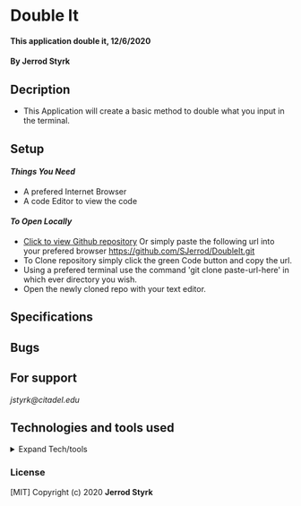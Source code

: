 # **Double It**

#### This application double it, 12/6/2020

#### **By Jerrod Styrk**

## Decription
- This Application will create a basic method to double what you input in the terminal.

## Setup

 #### _Things You Need_
 * A prefered Internet Browser
 * A code Editor to view the code 

 #### _To Open Locally_

- [Click to view Github repository](https://github.com/SJerrod/DoubleIt.git) Or simply paste the following url into your prefered browser https://github.com/SJerrod/DoubleIt.git
- To Clone repository simply click the green Code button and copy the url.
- Using a prefered terminal use the command 'git clone paste-url-here' in which ever directory you wish.
- Open the newly cloned repo with your text editor.

## Specifications

## Bugs

## For support

_jstyrk@citadel.edu_

## Technologies and tools used

<details>
  <summary>Expand Tech/tools</summary>

- Visual Studio Code
- C#
- markdown


</details>

### License

[MIT] Copyright (c) 2020 **Jerrod Styrk**